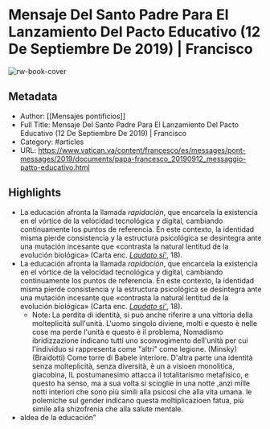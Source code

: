 # Mensaje Del Santo Padre Para El Lanzamiento Del Pacto Educativo (12 De Septiembre De 2019) | Francisco

![rw-book-cover](https://readwise-assets.s3.amazonaws.com/static/images/article1.be68295a7e40.png)

## Metadata
- Author: [[Mensajes pontificios]]
- Full Title: Mensaje Del Santo Padre Para El Lanzamiento Del Pacto Educativo (12 De Septiembre De 2019) | Francisco
- Category: #articles
- URL: https://www.vatican.va/content/francesco/es/messages/pont-messages/2019/documents/papa-francesco_20190912_messaggio-patto-educativo.html

## Highlights
- La educación afronta la llamada *rapidación*, que encarcela la existencia en el vórtice de la velocidad tecnológica y digital, cambiando continuamente los puntos de referencia. En este contexto, la identidad misma pierde consistencia y la estructura psicológica se desintegra ante una mutación incesante que «contrasta la natural lentitud de la evolución biológica» (Carta enc. [*Laudato* *si’*](http://w2.vatican.va/content/francesco/es/encyclicals/documents/papa-francesco_20150524_enciclica-laudato-si.html#18), 18).
- La educación afronta la llamada *rapidación*, que encarcela la existencia en el vórtice de la velocidad tecnológica y digital, cambiando continuamente los puntos de referencia. En este contexto, la identidad misma pierde consistencia y la estructura psicológica se desintegra ante una mutación incesante que «contrasta la natural lentitud de la evolución biológica» (Carta enc. [*Laudato* *si’*](http://w2.vatican.va/content/francesco/es/encyclicals/documents/papa-francesco_20150524_enciclica-laudato-si.html#18), 18).
    - Note: La perdita di identità, si può anche riferire a una vittoria della molteplicità sull'unità. L'uomo singolo diviene, molti e questo è nelle cose ma perde l'unità e questo è il problema, Nomadismo ibridizzazione indicano tutti uno sconvogimento dell'unità per cui l'individuo si rappresenta come "altri" come legione. (Minsky) (Braidotti) Come torre di Babele interiore. D'altra parte una identità senza molteplicità, senza diversità, è un a visioen monolitica, giacobina, IL postumanesimo attacca il totalitarismo metafisico, e questo ha senso, ma a sua volta si scioglie in una notte ,anzi mille notti interiori che sono più simili alla psicosi che alla vita umana. le polemiche sul gender indicano questa moltiplicazioen fatua, più simile alla shizofrenia che alla salute mentale.
- aldea de la educación”

